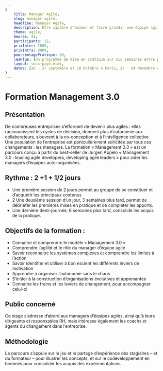 ```yaml
---
{
	title: Manager Agile, 
	slug: manager-agile, 
	headline: Manager Agile,
	description: Être capable d'animer et faire grandir une équipe agile, 
	theme: agile,
	heures: 24,
	participants: 12,
	prixInter: 1800,
	prixIntra: 8000,
	pourcentagePratique: 60,
	lesPlus: [Un programme de mise en pratique sur six semaines entre pairs, Une formation certifiante],
	layout: sous-page.html, 
	dates: [26 - 27 Septembre et 18 Octobre à Paris, 23 - 24 Novembre et 21 Décembre à Paris]
}
---
```


# Formation Management 3.0

## Présentation ##
De nombreuses entreprises s’efforcent de devenir plus agiles : elles raccourcissent les cycles de décision, donnent plus d’autonomie aux collaborateurs, s’ouvrent à la co-conception et à l’intelligence collective.
Une population de l’entreprise est particulièrement sollicitée par tous ces changements : les managers.
La formation « Management 3.0 » est un parcours conçu à partir du best-seller de Jurgen Appelo  « Management 3.0 : leading agile developers, developing agile leaders » pour aider les managers d’équipes auto-organisées.

## Rythme : 2 +1 + 1/2 jours ##
* Une première session de 2 jours permet au groupe de se constituer et d’acquérir les principaux contenus
* 2 Une deuxième session d’un jour, 3 semaines plus tard, permet de débriefer les premières mises en pratique et de compléter les apports.
* Une dernière demi-journée, 6 semaines plus tard,  consolide les acquis de la pratique.

## Objectifs de la formation : ##

* Connaitre et comprendre le modèle « Management 3.0 »
* Comprendre l’agilité et le rôle du manager d’équipe agile
* Savoir reconnaitre les systèmes complexes et comprendre les limites à l’action
* Savoir identifier et utiliser à bon escient les différents leviers de motivation
* Apprendre à organiser l’autonomie sans le chaos
* S’initier à la construction d’organisations évolutives et apprenantes
* Connaitre les freins et les leviers de changement, pour accompagner celui-ci

## Public concerné ##
Ce stage s’adresse d’abord aux managers d’équipes agiles, ainsi qu’à leurs dirigeants et  responsables RH, mais intéresse également les coachs et agents du changement dans l’entreprise.

## Méthodologie ##
Le parcours s’appuie sur le jeu et le partage d’expérience des stagiaires – et du formateur – pour illustrer les concepts, et sur le codéveloppement en binômes  pour consolider les acquis des expérimentations.
